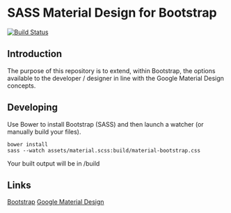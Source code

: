 # SASS Material Design for Bootstrap

[![Build Status](https://travis-ci.org/andrew-waters/SASS-Material-Design-for-Bootstrap.svg?branch=master)](https://travis-ci.org/andrew-waters/SASS-Material-Design-for-Bootstrap)

## Introduction

The purpose of this repository is to extend, within Bootstrap, the options available to the developer / designer in line with the Google Material Design concepts.

## Developing

Use Bower to install Bootstrap (SASS) and then launch a watcher (or manually build your files).

```
bower install
sass --watch assets/material.scss:build/material-bootstrap.css
```

Your built output will be in /build

## Links

[Bootstrap](http://getbootstrap.com)
[Google Material Design](http://www.google.com/design/spec/material-design)

